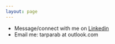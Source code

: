 ```yaml
---
layout: page
---
```


* Message/connect with me on [Linkedin](https://linkedin.com/in/bhargav1)
* Email me: tarparab at outlook.com
